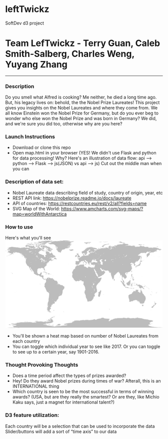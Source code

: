 # leftTwickz
SoftDev d3 project

# Team LefTwickz - Terry Guan, Caleb Smith-Salberg, Charles Weng, Yuyang Zhang
---

### Description
Do you smell what Alfred is cooking? Me neither, he died a long time ago. But, his legacy lives on: behold, the the Nobel Prize Laureates! This project gives you insights on the Nobel Laureates and where they come from. We all know Einstein won the Nobel Prize for Germany, but do you ever beg to wonder who else won the Nobel Prize and was born in Germany? We did, and we're sure you did too, otherwise why are you here?

### Launch Instructions
 * Download or clone this repo
 * Open map.html in your browser
 (YES! We didn't use Flask and python for data processing! Why? Here's an illustration of data flow: api --> python --> Flask --> js(JSON) vs api --> js) Cut out the middle man when you can

###

### Description of data set:
 * Nobel Laureate data describing field of study, country of origin, year, etc
 * REST API link: https://nobelprize.readme.io/docs/laureate
 * API of countries: https://restcountries.eu/rest/v2/all?fields=name
 * SVG Map of the World: https://www.amcharts.com/svg-maps/?map=worldWithAntarctica

### How to use
Here's what you'll see
![example](readme/world.svg "what you'll see")

 * You'll be shown a heat map based on number of Nobel Laureates from each country
 * You can toggle which individual year to see like 2017. Or you can toggle to see up to a certain year, say 1901-2016.

### Thought Provoking Thoughts
 * Does a time period affect the types of prizes awarded?
 * Hey! Do they award Nobel prizes during times of war? Afterall, this is an INTERNATIONAL thing
 * Which country is seen to be the most successful in terms of winning awards? (USA, but are they really the smartest? Or are they, like Michio Kaku says, just a magnet for international talent?)

### D3 feature utilization:
Each country will be a selection that can be used to incorporate the data
Slider/buttons will add a sort of “time axis” to our data
